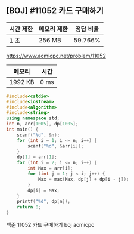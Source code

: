 ## [BOJ] #11052 카드 구매하기

| 시간 제한 | 메모리 제한 | 정답 비율 |
| --------- | ----------- | --------- |
| 1 초      | 256 MB      | 59.766%   |

https://www.acmicpc.net/problem/11052





| 메모리  | 시간 |
| ------- | ---- |
| 1992 KB | 0 ms |

```c++
#include<cstdio>
#include<iostream>
#include<algorithm>
#include<string>
using namespace std;
int n, arr[1005], dp[1005];
int main() {
	scanf("%d", &n);
	for (int i = 1; i <= n; i++) {
		scanf("%d", &arr[i]);
	}
	dp[1] = arr[1];
	for (int i = 2; i <= n; i++) {
		int Max = arr[i];
		for (int j = 1; j < i; j++) {
			Max = max(Max, dp[j] + dp[i - j]);			
		}
		dp[i] = Max;
	}
	printf("%d", dp[n]);
	return 0;
}
```





백준 11052 카드 구매하기 boj acmicpc

